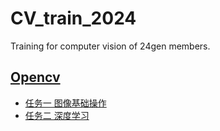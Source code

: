 # CV_train_2024
Training for computer vision of 24gen members.
## [Opencv](/opencv/)
 -  [任务一 图像基础操作](/opencv/Task1_basic_operates/)
 -  [任务二 深度学习](/opencv/Task2_DeepLearning/)
